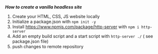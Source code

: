 ***How to create a vanilla headless site***

1. Create your HTML, CSS, JS website locally
2. Initialize a package.json with ```npm init -y```
3. Install https://www.npmjs.com/package/http-server with ```npm i http-server```
4. Add an empty build script and a start script with ```http-server ./``` ( see package.json file)
5. push changes to remote repository
